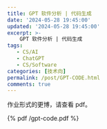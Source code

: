 ```yaml
---
title: GPT 软件分析 | 代码生成
date: '2024-05-28 19:45:00'
updated: '2024-05-28 19:45:00'
excerpt: >-
    GPT 软件分析 | 代码生成
tags:
   - CS/AI
   - ChatGPT
   - CS/Software
categories: [技术向]
permalink: /post/GPT-CODE.html
comments: true
---
```


作业形式的更博，请查看 pdf。

{% pdf /gpt-code.pdf %}
